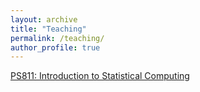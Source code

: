 ```yaml
---
layout: archive
title: "Teaching"
permalink: /teaching/
author_profile: true
---
```


[PS811: Introduction to Statistical Computing](/ps811)
